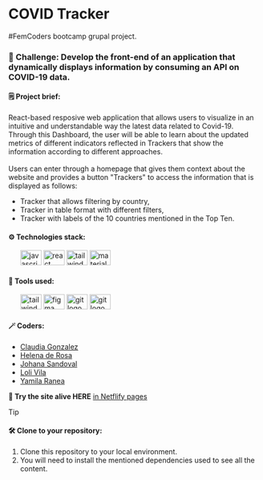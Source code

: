 # COVID Tracker

#FemCoders bootcamp grupal project.

<h3> 📌 Challenge: Develop the front-end of an application that dynamically displays information by consuming an API on COVID-19 data.</h2>

<h4> 🗒 Project brief:</h4>
React-based resposive web application that allows users to visualize in an intuitive and understandable way the latest data related to Covid-19. Through this Dashboard, the user will be able to learn about the updated metrics of different indicators reflected in Trackers that show the information according to different approaches.<br><br>
Users can enter through a homepage that gives them context about the website and provides a button "Trackers" to access the information that is displayed as follows:
<ul>
<li>Tracker that allows filtering by country,</li>
<li>Tracker in table format with different filters,</li>
<li>Tracker with labels of the 10 countries mentioned in the Top Ten.</li>
</ul>

<h4>⚙️ Technologies stack:</h4>
<ul>
<img src="https://cdn.jsdelivr.net/gh/devicons/devicon/icons/javascript/javascript-original.svg" height="30" width="42" alt="javascript logo"  /> 
<img src="https://cdn.jsdelivr.net/gh/devicons/devicon/icons/react/react-original.svg" height="30" width="42" alt="react logo"/> 
<img src="https://cdn.jsdelivr.net/gh/devicons/devicon/icons/tailwindcss/tailwindcss-plain.svg" height="30" width="42" alt="tailwind logo" /> 
<img src="https://cdn.jsdelivr.net/gh/devicons/devicon/icons/materialui/materialui-original.svg" height="30" width="42" alt="materialui logo"/>
</ul>

<h4>🔧 Tools used:</h4>
<ul>
<img src="https://cdn.jsdelivr.net/gh/devicons/devicon/icons/vscode/vscode-original-wordmark.svg" height="30" width="42" alt="tailwind logo" />
<img src="https://cdn.jsdelivr.net/gh/devicons/devicon/icons/figma/figma-original.svg" height="30" width="42" alt="figma logo"/>  
<img src="https://cdn.jsdelivr.net/gh/devicons/devicon/icons/git/git-original-wordmark.svg"  height="30" width="42" alt="git logo"/>
<img src="https://cdn.jsdelivr.net/gh/devicons/devicon/icons/jira/jira-plain-wordmark.svg"  height="30" width="42" alt="git logo"/>
</ul>

<h4>🪄 Coders:</h4>

- [Claudia Gonzalez](https://github.com/claudiaglez)
- [Helena de Rosa](https://github.com/HelenaDR84)
- [Johana Sandoval](https://github.com/Sandovaljohana)
- [Loli Vila](https://github.com/Vila71)
- [Yamila Ranea](https://github.com/yamiranea)<br>

**🦠 Try the site alive HERE**  [in Netflify pages ](https://google.com/)

> [!TIP]
> <h4>🛠 Clone to your repository:</h4>
> <ol>
> <li>Clone this repository to your local environment.</li>
> <li>You will need to install the mentioned dependencies used to see all the content.</li>
> </ol>
